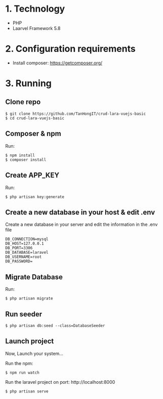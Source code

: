 # 1. Technology
- PHP
- Laarvel Framework 5.8

# 2. Configuration requirements
- Install composer: https://getcomposer.org/

# 3. Running

## Clone repo

```
$ git clone https://github.com/TanHongIT/crud-lara-vuejs-basic
$ cd crud-lara-vuejs-basic
```

## Composer & npm

Run:

```
$ npm install
$ composer install
```

## Create APP_KEY

Run:

```
$ php artisan key:generate
```

## Create a new database in your host & edit .env

Create a new database in your server and edit the information in the .env file

```laravel
DB_CONNECTION=mysql
DB_HOST=127.0.0.1
DB_PORT=3306
DB_DATABASE=laravel
DB_USERNAME=root
DB_PASSWORD=
```

## Migrate Database 

Run:

```
$ php artisan migrate
```

## Run seeder

```
$ php artisan db:seed --class=DatabaseSeeder
```

## Launch project 
Now, Launch your system...

Run the npm:

```
$ npm run watch
```

Run the laravel project on port: http://localhost:8000

```
$ php artisan serve
```
